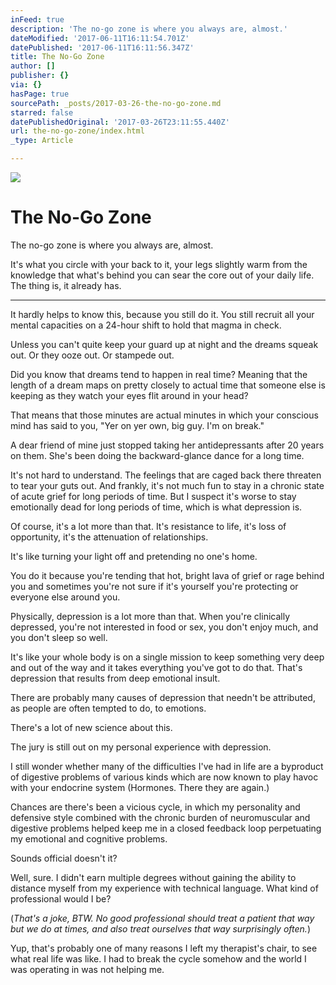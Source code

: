 ```yaml
---
inFeed: true
description: 'The no-go zone is where you always are, almost.'
dateModified: '2017-06-11T16:11:54.701Z'
datePublished: '2017-06-11T16:11:56.347Z'
title: The No-Go Zone
author: []
publisher: {}
via: {}
hasPage: true
sourcePath: _posts/2017-03-26-the-no-go-zone.md
starred: false
datePublishedOriginal: '2017-03-26T23:11:55.440Z'
url: the-no-go-zone/index.html
_type: Article

---
```

![](https://the-grid-user-content.s3-us-west-2.amazonaws.com/2ac7cb03-4e25-4aea-bf24-ec2180336f1c.jpg)

# **The No-Go Zone**

The no-go zone is where you always are, almost.

It's what you circle with your back to it, your legs slightly warm from the knowledge that what's behind you can sear the core out of your daily life. The thing is, it already has.

---

It hardly helps to know this, because you still do it. You still recruit all your mental capacities on a 24-hour shift to hold that magma in check.

Unless you can't quite keep your guard up at night and the dreams squeak out. Or they ooze out. Or stampede out.

Did you know that dreams tend to happen in real time? Meaning that the length of a dream maps on pretty closely to actual time that someone else is keeping as they watch your eyes flit around in your head?

That means that those minutes are actual minutes in which your conscious mind has said to you, "Yer on yer own, big guy. I'm on break."

A dear friend of mine just stopped taking her antidepressants after 20 years on them. She's been doing the backward-glance dance for a long time.

It's not hard to understand. The feelings that are caged back there threaten to tear your guts out. And frankly, it's not much fun to stay in a chronic state of acute grief for long periods of time. But I suspect it's worse to stay emotionally dead for long periods of time, which is what depression is.

Of course, it's a lot more than that. It's resistance to life, it's loss of opportunity, it's the attenuation of relationships.

It's like turning your light off and pretending no one's home.

You do it because you're tending that hot, bright lava of grief or rage behind you and sometimes you're not sure if it's yourself you're protecting or everyone else around you.

Physically, depression is a lot more than that. When you're clinically depressed, you're not interested in food or sex, you don't enjoy much, and you don't sleep so well.

It's like your whole body is on a single mission to keep something very deep and out of the way and it takes everything you've got to do that. That's depression that results from deep emotional insult.

There are probably many causes of depression that needn't be attributed, as people are often tempted to do, to emotions.

There's a lot of new science about this.

The jury is still out on my personal experience with depression.

I still wonder whether many of the difficulties I've had in life are a byproduct of digestive problems of various kinds which are now known to play havoc with your endocrine system (Hormones. There they are again.)

Chances are there's been a vicious cycle, in which my personality and defensive style combined with the chronic burden of neuromuscular and digestive problems helped keep me in a closed feedback loop perpetuating my emotional and cognitive problems.

Sounds official doesn't it?

Well, sure. I didn't earn multiple degrees without gaining the ability to distance myself from my experience with technical language. What kind of professional would I be?

(_That's a joke, BTW. No good professional should treat a patient that way but we do at times, and also treat ourselves that way surprisingly often._)

Yup, that's probably one of many reasons I left my therapist's chair, to see what real life was like. I had to break the cycle somehow and the world I was operating in was not helping me.